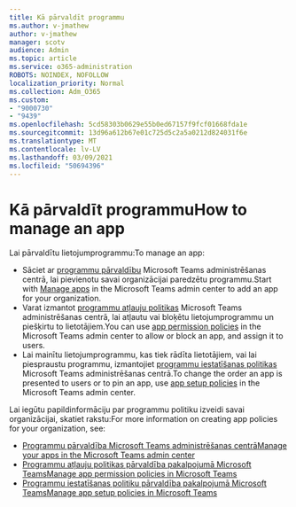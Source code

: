 ```yaml
---
title: Kā pārvaldīt programmu
ms.author: v-jmathew
author: v-jmathew
manager: scotv
audience: Admin
ms.topic: article
ms.service: o365-administration
ROBOTS: NOINDEX, NOFOLLOW
localization_priority: Normal
ms.collection: Adm_O365
ms.custom:
- "9000730"
- "9439"
ms.openlocfilehash: 5cd58303b0629e55b0ed67157f9fcf01668fda1e
ms.sourcegitcommit: 13d96a612b67e01c725d5c2a5a0212d824031f6e
ms.translationtype: MT
ms.contentlocale: lv-LV
ms.lasthandoff: 03/09/2021
ms.locfileid: "50694396"
---
```

# <a name="how-to-manage-an-app"></a><span data-ttu-id="522b0-102">Kā pārvaldīt programmu</span><span class="sxs-lookup"><span data-stu-id="522b0-102">How to manage an app</span></span>

<span data-ttu-id="522b0-103">Lai pārvaldītu lietojumprogrammu:</span><span class="sxs-lookup"><span data-stu-id="522b0-103">To manage an app:</span></span>

- <span data-ttu-id="522b0-104">Sāciet ar [programmu pārvaldību](https://admin.teams.microsoft.com/policies/manage-apps) Microsoft Teams administrēšanas centrā, lai pievienotu savai organizācijai paredzētu programmu.</span><span class="sxs-lookup"><span data-stu-id="522b0-104">Start with [Manage apps](https://admin.teams.microsoft.com/policies/manage-apps) in the Microsoft Teams admin center to add an app for your organization.</span></span>
- <span data-ttu-id="522b0-105">Varat izmantot [programmu atļauju politikas](https://admin.teams.microsoft.com/policies/app-permission) Microsoft Teams administrēšanas centrā, lai atļautu vai bloķētu lietojumprogrammu un piešķirtu to lietotājiem.</span><span class="sxs-lookup"><span data-stu-id="522b0-105">You can use [app permission policies](https://admin.teams.microsoft.com/policies/app-permission) in the Microsoft Teams admin center to allow or block an app, and assign it to users.</span></span>
- <span data-ttu-id="522b0-106">Lai mainītu lietojumprogrammu, kas tiek rādīta lietotājiem, vai lai piespraustu programmu, izmantojiet [programmu iestatīšanas politikas](https://admin.teams.microsoft.com/policies/app-setup) Microsoft Teams administrēšanas centrā.</span><span class="sxs-lookup"><span data-stu-id="522b0-106">To change the order an app is presented to users or to pin an app, use [app setup policies](https://admin.teams.microsoft.com/policies/app-setup) in the Microsoft Teams admin center.</span></span>

<span data-ttu-id="522b0-107">Lai iegūtu papildinformāciju par programmu politiku izveidi savai organizācijai, skatiet rakstu:</span><span class="sxs-lookup"><span data-stu-id="522b0-107">For more information on creating app policies for your organization, see:</span></span>

- [<span data-ttu-id="522b0-108">Programmu pārvaldība Microsoft Teams administrēšanas centrā</span><span class="sxs-lookup"><span data-stu-id="522b0-108">Manage your apps in the Microsoft Teams admin center</span></span>](https://docs.microsoft.com/MicrosoftTeams/manage-apps)
- [<span data-ttu-id="522b0-109">Programmu atļauju politikas pārvaldība pakalpojumā Microsoft Teams</span><span class="sxs-lookup"><span data-stu-id="522b0-109">Manage app permission policies in Microsoft Teams</span></span>](https://docs.microsoft.com/microsoftteams/teams-app-permission-policies)
- [<span data-ttu-id="522b0-110">Programmu iestatīšanas politiku pārvaldība pakalpojumā Microsoft Teams</span><span class="sxs-lookup"><span data-stu-id="522b0-110">Manage app setup policies in Microsoft Teams</span></span>](https://docs.microsoft.com/microsoftteams/teams-app-setup-policies)
